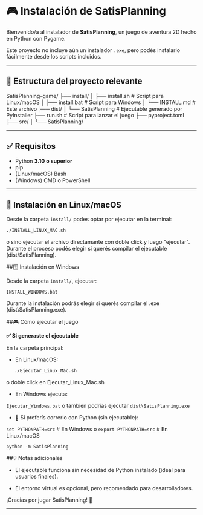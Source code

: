 # 🎮 Instalación de SatisPlanning

Bienvenido/a al instalador de **SatisPlanning**, un juego de aventura 2D hecho en Python con Pygame.

Este proyecto no incluye aún un instalador `.exe`, pero podés instalarlo fácilmente desde los scripts incluidos.

---

## 📁 Estructura del proyecto relevante

SatisPlanning-game/
├── install/
│ ├── install.sh # Script para Linux/macOS
│ ├── install.bat # Script para Windows
│ └── INSTALL.md # Este archivo
├── dist/
│ └── SatisPlanning # Ejecutable generado por PyInstaller
├── run.sh # Script para lanzar el juego
├── pyproject.toml
├── src/
│ └── SatisPlanning/

---

## ✅ Requisitos

- Python **3.10 o superior**
- pip
- (Linux/macOS) Bash
- (Windows) CMD o PowerShell

---

## 🐧 Instalación en Linux/macOS

Desde la carpeta `install/`
podes optar por ejecutar en la terminal:
```bash
./INSTALL_LINUX_MAC.sh
```
o sino ejecutar el archivo directamante con doble click y luego "ejecutar".
Durante el proceso podés elegir si querés compilar el ejecutable (dist/SatisPlanning).

##🪟 Instalación en Windows

Desde la carpeta `install/`, ejecutar:

`INSTALL_WINDOWS.bat`

Durante la instalación podrás elegir si querés compilar el .exe (dist\SatisPlanning.exe).


##🎮 Cómo ejecutar el juego

**✅ Si generaste el ejecutable**

En la carpeta principal:

- En Linux/macOS:
```bash
   ./Ejecutar_Linux_Mac.sh
```
o doble click en Ejecutar_Linux_Mac.sh

- En Windows ejecuta:

`Ejecutar_Windows.bat`
o tambien podrias ejecutar
`dist\SatisPlanning.exe`

- 🐍 Si preferís correrlo con Python (sin ejecutable):

`set PYTHONPATH=src` # En Windows
o
`export PYTHONPATH=src`  # En Linux/macOS

`python -m SatisPlanning`

##💡 Notas adicionales

- El ejecutable funciona sin necesidad de Python instalado (ideal para usuarios finales).

- El entorno virtual es opcional, pero recomendado para desarrolladores.

¡Gracias por jugar SatisPlanning! 🙌

---

